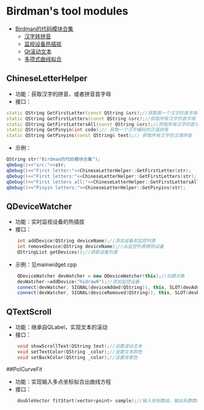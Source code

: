 # Birdman's tool modules
- [Birdman的代码模块合集](#birdmans-tool-modules)
    - [汉字转拼音](#chineseletterhelper)
    - [监视设备热插拔](#qdevicewatcher)
    - [Qt滚动文本](#qtextscroll)
    - [多项式曲线拟合](#polcurvefit)

## ChineseLetterHelper
* 功能：获取汉字的拼音，或者拼音首字母
* 接口：
```cpp
static QString GetFirstLetter(const QString &src);//获取第一个汉字的首字母
static QString GetFirstLetters(const QString &src);//获取所有汉字的首字母
static QString GetFirstLettersAll(const QString &src);//获取所有汉字的首字母，加强版，二级汉字也能获取
static QString GetPinyin(int code);// 获取一个汉字编码的汉语拼音
static QString GetPinyins(const QString& text);// 获取所有汉字的汉语拼音
```
* 示例：
```cpp
QString str("Birdman的代码模块合集");
qDebug()<<"src:"<<str;
qDebug()<<"First letter:"<<ChineseLetterHelper::GetFirstLetter(str);
qDebug()<<"First letters:"<<ChineseLetterHelper::GetFirstLetters(str);
qDebug()<<"First letters all:"<<ChineseLetterHelper::GetFirstLettersAll(str);
qDebug()<<"Pinyin letters:"<<ChineseLetterHelper::GetPinyins(str);
```

## QDeviceWatcher
* 功能：实时监视设备的热插拔
* 接口：
```cpp
    int addDevice(QString deviceName);//添加设备到监控列表
    int removeDevice(QString deviceName);//从监控列表移除设备
    QStringList getDevices();//获取设备列表
```
* 示例：见mainwidget.cpp
```cpp
    QDeviceWatcher devWatcher = new QDeviceWatcher(this);//创建对象
    devWatcher->addDevice("hidraw0");//添加监控设备
    connect(devWatcher, SIGNAL(deviceAdded(QString)), this, SLOT(devAdd(QString)));//接收设备添加的信号
    connect(devWatcher, SIGNAL(deviceRemoved(QString)), this, SLOT(devRemove(QString)));//接收设备移除的信号
```

## QTextScroll
* 功能：继承自QLabel，实现文本的滚动
* 接口：
```cpp
    void showScrollText(QString text);//设置滚动文本
    void setTextColor(QString _color);//设置文本颜色
    void setBackColor(QString _color);//设置背景色
```

##PolCurveFit
* 功能：实现输入多点坐标拟合出曲线方程
* 接口：
```cpp
    doubleVector fitStart(vector<point> sample);//输入坐标数组，输出系数数组
```
